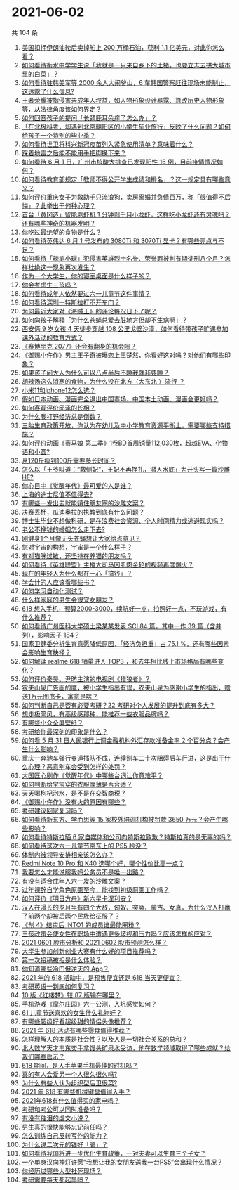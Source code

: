 # 2021-06-02

共 104 条

<!-- BEGIN -->
<!-- 最后更新时间 Wed Jun 02 2021 13:08:14 GMT+0800 (China Standard Time) -->

1. [美国扣押伊朗油轮后卖掉船上 200 万桶石油，获利 1.1
   亿美元，对此你怎么看？](https://www.zhihu.com/question/462609621)
2. [如何看待衡水中学学生说「我就是一只来自乡下的土猪，也要立志去拱大城市里的白菜」？](https://www.zhihu.com/question/462345321)
3. [如何看待驻韩美军等 2000 余人大闹釜山，6
   车韩国警察赶往现场未能制止，这透露了什么信息?](https://www.zhihu.com/question/462483378)
4. [王者荣耀被指侵害未成年人权益，如人物形象设计暴露、篡改历史人物形象等，从法律角度该如何界定？](https://www.zhihu.com/question/462570583)
5. [如何回答孩子的提问「长颈鹿耳朵痒了怎么办」？](https://www.zhihu.com/question/459060337)
6. [「在北极科考，却遇到北京朝阳区的小学生毕业旅行」反映了什么问题？如何给孩子一个特别的毕业季？](https://www.zhihu.com/question/461429592)
7. [如何看待世卫将科兴新冠疫苗列入紧急使用清单？意味着什么？](https://www.zhihu.com/question/462658698)
8. [踩着地雷之后能不能用手把脚换下来？](https://www.zhihu.com/question/423574764)
9. [如何看待 6 月 1 日，广州市核酸大排查已发现阳性 16
   例，目前疫情情况如何？](https://www.zhihu.com/question/462608073)
10. [如何看待教育部规定「教师不得公开学生成绩和排名」？这一规定具有哪些意义？](https://www.zhihu.com/question/462602539)
11. [如何评价重庆女子为救助千只流浪狗，卖房离婚并负债百万，称「很值得不后悔」？此举出于何种心理？](https://www.zhihu.com/question/462541195)
12. [首台「黄冈造」智能剥虾机 1
    分钟剥千只小龙虾，这样吃小龙虾还有灵魂吗？还有哪些神奇的机器发明？](https://www.zhihu.com/question/461349209)
13. [你吃过最绝望的食物是什么？](https://www.zhihu.com/question/266593795)
14. [如何看待英伟达 6 月 1 号发布的 3080Ti 和 3070Ti
    显卡？有哪些亮点与不足？](https://www.zhihu.com/question/462567339)
15. [如何看待「辣笔小球」犯侵害英雄烈士名誉、荣誉罪被判有期徒刑八个月？怎样杜绝这一现象再次发生？](https://www.zhihu.com/question/462424984)
16. [作为一个大学生，你的寝室桌面是什么样子的？](https://www.zhihu.com/question/319191971)
17. [你会考虑生三孩吗？](https://www.zhihu.com/question/462397389)
18. [如何看待成年人依然要过六一儿童节这件事情？](https://www.zhihu.com/question/462357788)
19. [如何看待深圳一特斯拉打不开车门？](https://www.zhihu.com/question/462370714)
20. [为何最近大家对《海贼王》的评论每况日下了呢？](https://www.zhihu.com/question/462399807)
21. [如何向孩子解释「为什么苍蝇总爱去脏地方但却不生病啊」？](https://www.zhihu.com/question/322221205)
22. [西安俩 9 岁女孩 4 天徒步穿越 108
    公里戈壁沙漠，如何看待带孩子旷课参加课外活动的教育方式？](https://www.zhihu.com/question/462542969)
23. [《赛博朋克 2077》还会有翻身的机会吗？](https://www.zhihu.com/question/451861978)
24. [《御赐小仵作》男主王子奇被曝恋上王楚然，你看好这对吗？对他们有哪些印象？](https://www.zhihu.com/question/462561282)
25. [如果孩子问大人为什么可以八点半后不睡我就非要睡？](https://www.zhihu.com/question/387591335)
26. [胡辣汤这么消寒的食物，为什么没在北方（大东北 ）流行 ？](https://www.zhihu.com/question/424263115)
27. [小米11和iphone12怎么选？](https://www.zhihu.com/question/434673403)
28. [假如日本动画、漫画完全退出中国市场，中国本土动画、漫画会更好吗？](https://www.zhihu.com/question/461084402)
29. [如何客观评价邱泽的长相？](https://www.zhihu.com/question/267131940)
30. [为什么我打野经济总是倒数？](https://www.zhihu.com/question/461590387)
31. [三胎生育政策开放，你认为在幼儿及中小学教育资源平衡上，需要哪些支持措施？](https://www.zhihu.com/question/462407423)
32. [如何评价动画《赛马娘
    第二季》1卷BD首周销量112,030枚，超越EVA、化物语和小圆?](https://www.zhihu.com/question/462603480)
33. [从120斤瘦到100斤需要多长时间？](https://www.zhihu.com/question/302084700)
34. [怎么以「王爷叫道：“救侧妃”，王妃不再挣扎，潜入水底」为开头写一篇沙雕HE?](https://www.zhihu.com/question/461408214)
35. [你心目中《觉醒年代》最可爱的人是谁？](https://www.zhihu.com/question/461358216)
36. [上海的迪士尼值不值得去?](https://www.zhihu.com/question/394237201)
37. [有哪些一发出去就能镇住朋友圈的沙雕文案？](https://www.zhihu.com/question/441111291)
38. [决赛丢杯，瓜迪奥拉的执教到底有什么问题？](https://www.zhihu.com/question/462164773)
39. [博士生毕业不想做科研，是在浪费社会资源、个人时间精力或逃避现实吗？](https://www.zhihu.com/question/462265744)
40. [老公不挣钱的婚姻怎么走下去?](https://www.zhihu.com/question/374704037)
41. [刚健身1个月像无头苍蝇想让大家给点意见？](https://www.zhihu.com/question/457794422)
42. [您对宇宙的构想，宇宙是一个什么样子？](https://www.zhihu.com/question/456708648)
43. [有对猫咪过敏，还坚持在养猫的朋友吗？](https://www.zhihu.com/question/333933090)
44. [如何看待《英雄联盟》主播大司马因肌肉金轮的视频再度爆火？](https://www.zhihu.com/question/461809084)
45. [现在的年轻人为什么都在一心「搞钱」？](https://www.zhihu.com/question/450839670)
46. [学会计的人应该看哪些书？](https://www.zhihu.com/question/41907188)
47. [如何学习自动化测试？](https://www.zhihu.com/question/22211535)
48. [什么样家庭的男生会很宠女朋友？](https://www.zhihu.com/question/313152078)
49. [618
    想入手机，预算2000-3000，续航好一点，拍照好一点，不玩游戏，有什么推荐？](https://www.zhihu.com/question/457778088)
50. [如何看待广州医科大学硕士梁某某发表 SCI 84 篇，其中一作 39 篇（含并列），影响因子
    184？](https://www.zhihu.com/question/462366877)
51. [国家卫健委分析生育意愿降低原因，「经济负担重」占 75.1
    %，还有哪些因素会影响生育抉择？](https://www.zhihu.com/question/462526540)
52. [如何解读 realme 618 销量进入 TOP3
    ，和去年相比线上市场格局有哪些变化？](https://www.zhihu.com/question/462616403)
53. [如何评价秦昊、尹昉主演的电视剧《猎狼者》？](https://www.zhihu.com/question/455156529)
54. [农夫山泉广告画的鹰，被小学生指出有误，农夫山泉为感谢小学生的指出，赠送1万元图书卡，寓意是啥？](https://www.zhihu.com/question/462023008)
55. [如何判断自己是否有必要考研？22
    考研对个人发展的提升到底有多大？](https://www.zhihu.com/question/462367069)
56. [想走极简风，有高级感那种，能推荐一些衣服品牌吗？](https://www.zhihu.com/question/445505751)
57. [有哪些小众全屏壁纸？](https://www.zhihu.com/question/440343163)
58. [考研给你最深刻的印象是什么？](https://www.zhihu.com/question/460327120)
59. [如何看 5 月 31 日人民银行上调金融机构外汇存款准备金率 2
    个百分点？会产生什么影响？](https://www.zhihu.com/question/462414275)
60. [重庆一奔驰车强行变道插队不成，连续别车二十次阻碍后车行进，这是出于什么心理？恶意别车会受到怎样的处罚？](https://www.zhihu.com/question/462354167)
61. [大国匠心剧作《觉醒年代》中哪些台词让你意难平？](https://www.zhihu.com/question/461299889)
62. [如何判断给宝宝穿的衣服厚薄是否合适？](https://www.zhihu.com/question/377804250)
63. [天天喝枸杞泡水，是不是在交智商税？](https://www.zhihu.com/question/454743302)
64. [《御赐小仵作》没有火的原因有哪些？](https://www.zhihu.com/question/457943894)
65. [考研建议回家复习吗？](https://www.zhihu.com/question/436085854)
66. [如何看待新东方、学而思等 15 家校外培训机构被罚款 3650
    万元？会产生哪些影响？](https://www.zhihu.com/question/462535567)
67. [如何看待特斯拉晒 6
    家自媒体和公司向特斯拉致歉？特斯拉真的是无辜的吗？](https://www.zhihu.com/question/462076486)
68. [如何看待这次六一儿童节京东上的 PS5 秒没？](https://www.zhihu.com/question/462492031)
69. [体制内被领导安排相亲该怎么办？](https://www.zhihu.com/question/460637014)
70. [Redmi Note 10 Pro 和 K40
    选哪个好，哪个性价比高一点？](https://www.zhihu.com/question/461519430)
71. [我要怎么才能说服我妈公务员不是唯一出路？](https://www.zhihu.com/question/455473165)
72. [有没有适合成年人六一发的沙雕文案？](https://www.zhihu.com/question/462199746)
73. [过年裸辞自学角色原画至今，能找到初级原画工作吗？](https://www.zhihu.com/question/461261390)
74. [如何评价《明日方舟》新六星卡涅利安？](https://www.zhihu.com/question/461539120)
75. [汉人在漫长的岁月里有四个大敌，匈奴、突厥、蒙古、女真，为什么汉人打赢了前两个却被后两个民族给征服了？](https://www.zhihu.com/question/353844694)
76. [《创 4》结束后 INTO1 的成员谁最能圈粉？](https://www.zhihu.com/question/462281849)
77. [三孩政策会使女性在职场中遭遇更多歧视和压力吗？应该怎样的应对？](https://www.zhihu.com/question/462489226)
78. [2021 0601 股市分析和 2021 0602
    股市预测怎么样？](https://www.zhihu.com/question/462476338)
79. [大学生参加创新创业大赛有什么好的项目推荐吗？](https://www.zhihu.com/question/346966240)
80. [第一次投稿被拒是什么体验？](https://www.zhihu.com/question/32112394)
81. [你知道哪些冷门但逆天的 App？](https://www.zhihu.com/question/37524914)
82. [2021 年的 618 活动中，是预售便宜还是 618
    当天更便宜？](https://www.zhihu.com/question/461194384)
83. [考研英语一到底如何复习？](https://www.zhihu.com/question/312253149)
84. [10 版《红楼梦》较 87 版输在哪里？](https://www.zhihu.com/question/456112781)
85. [手机游戏《摩尔庄园》六一公测，入坑感觉如何？](https://www.zhihu.com/question/458172840)
86. [61 儿童节送喜欢的女生什么礼物好？](https://www.zhihu.com/question/278700922)
87. [有哪些超级好看超级甜的情侣头像推荐？](https://www.zhihu.com/question/456268412)
88. [2021 年 618 活动有哪些零食值得推荐？](https://www.zhihu.com/question/460637438)
89. [怎样理解人的本质是社会性？以及人是一切社会关系的总和？](https://www.zhihu.com/question/298007344)
90. [北大数学天才韦东奕手拿馒头矿泉水受访，他在数学领域取得了哪些成就？给我们哪些启示？](https://www.zhihu.com/question/462169322)
91. [618 期间，是入手苹果手机最佳的时机吗？](https://www.zhihu.com/question/462455215)
92. [真的有人会爱另一个人很久很久吗?](https://www.zhihu.com/question/458960074)
93. [为什么有些人认为组织型后卫很菜?](https://www.zhihu.com/question/462193082)
94. [2021 年 618 有哪些机械键盘值得入手？](https://www.zhihu.com/question/458238042)
95. [2021年618有什么值得买的家电吗？](https://www.zhihu.com/question/455683881)
96. [考研和考公可以同时准备吗？](https://www.zhihu.com/question/461189261)
97. [有没有催泪的虐文小说？](https://www.zhihu.com/question/437052793)
98. [男生真的很快能够忘记前任吗？](https://www.zhihu.com/question/459584381)
99. [怎么训练自己反转写作的能力？](https://www.zhihu.com/question/61914490)
100. [为什么说二次元的钱好「骗」？](https://www.zhihu.com/question/461633604)
101. [如何看待我国将进一步优化生育政策，一对夫妻可以生育三个子女？](https://www.zhihu.com/question/462390587)
102. [一个单身汉向神灯许愿“我想让我的女朋友送我一台PS5”会出现什么情况？](https://www.zhihu.com/question/441177338)
103. [你经历过哪些大型社死现场？](https://www.zhihu.com/question/439032546)
104. [考研需要每天都起早吗？](https://www.zhihu.com/question/450289602)

<!-- END -->
